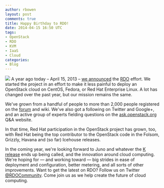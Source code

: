 ```yaml
---
author: rbowen
layout: post
comments: true
title: Happy Birthday to RDO!
date: 2014-04-15 16:50 UTC
tags:
- OpenStack
- RDO
- KVM
- IaaS
- Cloud
categories: 
- Blog
---
```

<a href="http://openstack.redhat.com/"><img src="http://community.redhat.com/images/blog/rdo-logo.png"></a> A year ago today &ndash; April 15, 2013 &ndash; [we announced](http://www.redhat.com/about/news/press-archive/2013/4/red-hat-advances-its-openstack-enterprise-and-community-technologies-and-roadmap) the [RDO](http://www.redhat.com/products/enterprise-linux/openstack-platform/) effort. We started the project in an effort to make it less painful to deploy an OpenStack cloud on CentOS, Fedora, or Red Hat Enterprise Linux. A lot has changed over the past year, but our mission remains the same.

We've grown from a handful of people to more than 2,000 people registered on the [forum](http://openstack.redhat.com/forum/) and wiki. We've also got a following on Twitter and Google+, and an active group of experts fielding questions on the [ask.openstack.org](https://ask.openstack.org/en/questions/) Q&A website.

In that time, Red Hat participation in the OpenStack project has grown, too, with Red Hat being the top contributor to the OpenStack code in the Folsom, Grizzly, Havana and (so far) Icehouse releases.

In the coming year, we're looking forward to Juno and whatever the [K release](https://wiki.openstack.org/wiki/Release_Naming) ends up being called, and the innovation around cloud computing. We're hoping for — and working toward — big strides in ease of deployment and configuration, better metering, and all sorts of other improvements. Want to get the latest on RDO? Follow us on Twitter [@RDOCommunity](http://twitter.com/rdocommunity). Come join us as we help create the future of cloud computing. 
